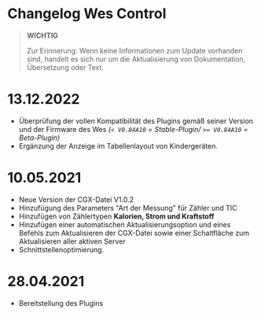 # Changelog Wes Control

>**WICHTIG**
>
>Zur Erinnerung: Wenn keine Informationen zum Update vorhanden sind, handelt es sich nur um die Aktualisierung von Dokumentation, Übersetzung oder Text.

# 13.12.2022

- Überprüfung der vollen Kompatibilität des Plugins gemäß seiner Version und der Firmware des Wes *(``< V0.84A10`` = Stable-Plugin/ ``>= V0.84A10`` = Beta-Plugin)*
- Ergänzung der Anzeige im Tabellenlayout von Kindergeräten.

# 10.05.2021

- Neue Version der CGX-Datei V1.0.2
- Hinzufügung des Parameters "Art der Messung" für Zähler und TIC
- Hinzufügen von Zählertypen **Kalorien, Strom und Kraftstoff**
- Hinzufügen einer automatischen Aktualisierungsoption und eines Befehls zum Aktualisieren der CGX-Datei sowie einer Schaltfläche zum Aktualisieren aller aktiven Server
- Schnittstellenoptimierung.

# 28.04.2021

- Bereitstellung des Plugins
